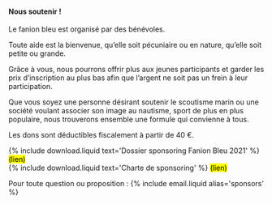#### Nous soutenir !

Le fanion bleu est organisé par des bénévoles.

Toute aide est la bienvenue, qu’elle soit pécuniaire ou en nature, qu’elle soit petite ou grande. 

Grâce à vous, nous pourrons offrir plus aux jeunes participants et garder les prix d’inscription
au plus bas afin que l’argent ne soit pas un frein à leur participation.

Que vous soyez une personne désirant soutenir le scoutisme marin ou une société voulant associer son image au nautisme,
sport de plus en plus populaire, nous trouverons ensemble une formule qui convienne à tous.

Les dons sont déductibles fiscalement à partir de 40 €.

{% include download.liquid text='Dossier sponsoring Fanion Bleu 2021' %} <mark>(lien)</mark>  
{% include download.liquid text='Charte de sponsoring' %} <mark>(lien)</mark>

Pour toute question ou proposition : {% include email.liquid alias='sponsors' %}
